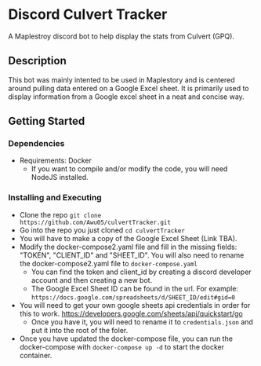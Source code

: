 # Discord Culvert Tracker

A Maplestroy discord bot to help display the stats from Culvert (GPQ).




## Description

This bot was mainly intented to be used in Maplestory and is centered around pulling data entered on a Google Excel sheet.
It is primarily used to display information from a Google excel sheet in a neat and concise way.

## Getting Started

### Dependencies

* Requirements: Docker
  * If you want to compile and/or modify the code, you will need NodeJS installed.

### Installing and Executing

* Clone the repo `git clone https://github.com/Awu05/culvertTracker.git`
* Go into the repo you just cloned `cd culvertTracker`
* You will have to make a copy of the Google Excel Sheet (Link TBA).
* Modify the docker-compose2.yaml file and fill in the missing fields: "TOKEN", "CLIENT_ID" and "SHEET_ID". You will also need to rename the docker-compose2.yaml file to `docker-compose.yaml`
  * You can find the token and client_id by creating a discord developer account and then creating a new bot.
  * The Google Excel Sheet ID can be found in the url. For example: `https://docs.google.com/spreadsheets/d/SHEET_ID/edit#gid=0`
* You will need to get your own google sheets api credentials in order for this to work. https://developers.google.com/sheets/api/quickstart/go
  * Once you have it, you will need to rename it to `credentials.json` and put it into the root of the foler.
* Once you have updated the docker-compose file, you can run the docker-compose with `docker-compose up -d` to start the docker container.
